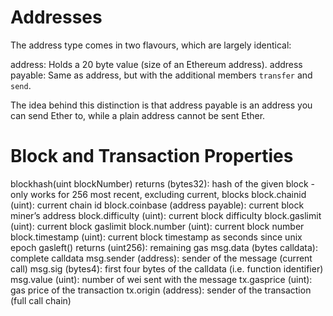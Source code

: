 # Addresses
The address type comes in two flavours, which are largely identical:

address: Holds a 20 byte value (size of an Ethereum address).
address payable: Same as address, but with the additional members `transfer` and `send`.

The idea behind this distinction is that address payable is an address you can send Ether to, while a plain address cannot be sent Ether.

# Block and Transaction Properties
blockhash(uint blockNumber) returns (bytes32): hash of the given block - only works for 256 most recent, excluding current, blocks
block.chainid (uint): current chain id
block.coinbase (address payable): current block miner’s address
block.difficulty (uint): current block difficulty
block.gaslimit (uint): current block gaslimit
block.number (uint): current block number
block.timestamp (uint): current block timestamp as seconds since unix epoch
gasleft() returns (uint256): remaining gas
msg.data (bytes calldata): complete calldata
msg.sender (address): sender of the message (current call)
msg.sig (bytes4): first four bytes of the calldata (i.e. function identifier)
msg.value (uint): number of wei sent with the message
tx.gasprice (uint): gas price of the transaction
tx.origin (address): sender of the transaction (full call chain)